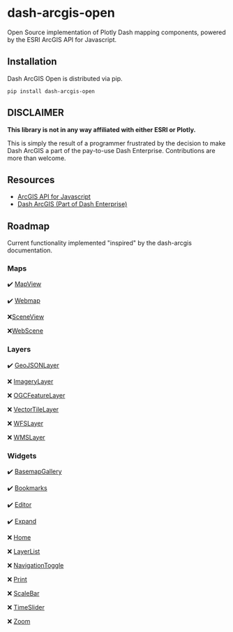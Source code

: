 # dash-arcgis-open

Open Source implementation of Plotly Dash mapping components, powered by the ESRI ArcGIS API for Javascript.

## Installation

Dash ArcGIS Open is distributed via pip. 

```
pip install dash-arcgis-open
```
## DISCLAIMER

**This library is not in any way affiliated with either ESRI or Plotly.**

This is simply the result of a programmer frustrated by the decision to make Dash ArcGIS a part of the pay-to-use Dash Enterprise. Contributions are more than welcome.

## Resources 

- [ArcGIS API for Javascript](https://developers.arcgis.com/javascript/latest/)
- [Dash ArcGIS (Part of Dash Enterprise)](https://dash.plotly.com/dash-arcgis)


## Roadmap

Current functionality implemented "inspired" by the dash-arcgis documentation.

### Maps

:heavy_check_mark: [MapView](https://dash.plotly.com/dash-arcgis/reference/maps) 

:heavy_check_mark: [Webmap](https://dash.plotly.com/dash-arcgis/reference/maps#-dash_arcgis.webmap)

:x:[SceneView](https://dash.plotly.com/dash-arcgis/reference/maps#-dash_arcgis.sceneview) 


:x:[WebScene](https://dash.plotly.com/dash-arcgis/reference/maps#-dash_arcgis.webscene)

### Layers
:heavy_check_mark: [GeoJSONLayer](https://dash.plotly.com/dash-arcgis/reference/layers#-dash_arcgis.geojsonlayer)

:x: [ImageryLayer](https://dash.plotly.com/dash-arcgis/reference/layers#-dash_arcgis.imagerylayer)

:x: [OGCFeatureLayer](https://dash.plotly.com/dash-arcgis/reference/layers#-dash_arcgis.ogcfeaturelayer)

:x: [VectorTileLayer](https://dash.plotly.com/dash-arcgis/reference/layers#-dash_arcgis.vectortilelayer)

:x: [WFSLayer](https://dash.plotly.com/dash-arcgis/reference/layers#-dash_arcgis.wfslayer)

:x: [WMSLayer](https://dash.plotly.com/dash-arcgis/reference/layers#-dash_arcgis.wmslayer)

### Widgets
:heavy_check_mark: [BasemapGallery](https://dash.plotly.com/dash-arcgis/reference/widgets)

:heavy_check_mark: [Bookmarks](https://dash.plotly.com/dash-arcgis/reference/widgets#-dash_arcgis.bookmarks)

:heavy_check_mark: [Editor](https://dash.plotly.com/dash-arcgis/reference/widgets#-dash_arcgis.editor)

:heavy_check_mark: [Expand](https://dash.plotly.com/dash-arcgis/reference/widgets#-dash_arcgis.expand)

:x: [Home](https://dash.plotly.com/dash-arcgis/reference/widgets#-dash_arcgis.home)

:x: [LayerList](https://dash.plotly.com/dash-arcgis/reference/widgets#-dash_arcgis.layerlist)

:x: [NavigationToggle](https://dash.plotly.com/dash-arcgis/reference/widgets#-dash_arcgis.navigationtoggle)

:x: [Print](https://dash.plotly.com/dash-arcgis/reference/widgets#-dash_arcgis.print)

:x: [ScaleBar](https://dash.plotly.com/dash-arcgis/reference/widgets#-dash_arcgis.scalebar)

:x: [TimeSlider](https://dash.plotly.com/dash-arcgis/reference/widgets#-dash_arcgis.timeslider)

:x: [Zoom](https://dash.plotly.com/dash-arcgis/reference/widgets#-dash_arcgis.zoom) 


